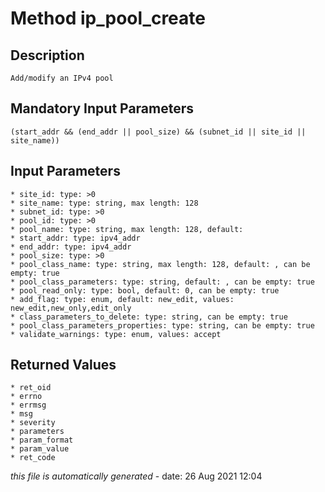 # Method ip_pool_create

## Description
	Add/modify an IPv4 pool

## Mandatory Input Parameters
	(start_addr && (end_addr || pool_size) && (subnet_id || site_id || site_name))

## Input Parameters
	* site_id: type: >0
	* site_name: type: string, max length: 128
	* subnet_id: type: >0
	* pool_id: type: >0
	* pool_name: type: string, max length: 128, default: 
	* start_addr: type: ipv4_addr
	* end_addr: type: ipv4_addr
	* pool_size: type: >0
	* pool_class_name: type: string, max length: 128, default: , can be empty: true
	* pool_class_parameters: type: string, default: , can be empty: true
	* pool_read_only: type: bool, default: 0, can be empty: true
	* add_flag: type: enum, default: new_edit, values: new_edit,new_only,edit_only
	* class_parameters_to_delete: type: string, can be empty: true
	* pool_class_parameters_properties: type: string, can be empty: true
	* validate_warnings: type: enum, values: accept

## Returned Values
	* ret_oid
	* errno
	* errmsg
	* msg
	* severity
	* parameters
	* param_format
	* param_value
	* ret_code


*this file is automatically generated* - date: 26 Aug 2021 12:04